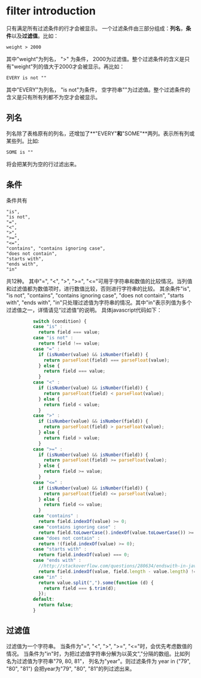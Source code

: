 filter introduction
======

只有满足所有过滤条件的行才会被显示。
一个过滤条件由三部分组成：**列名**，**条件**以及**过滤值**。比如：

    weight > 2000
其中"weight"为列名， ">" 为条件， 2000为过滤值。整个过滤条件的含义是只有"weight"列的值大于2000才会被显示。再比如：

    EVERY is not ""
其中"EVERY"为列名， "is not"为条件， 空字符串""为过滤值。整个过滤条件的含义是只有所有列都不为空才会被显示。

列名
---
列名除了表格原有的列名，还增加了**"EVERY"**和**"SOME"**两列。表示所有列或某些列。比如:

    SOME is ""
将会把某列为空的行过滤出来。


条件
---
条件共有

    "is",
    "is not",
    "=",
    "<",
    ">",
    ">=",
    "<=",
    "contains", "contains ignoring case", 
    "does not contain",
    "starts with",
    "ends with",
    "in"
共12种。
其中"=", "<", ">", ">=", "<="可用于字符串和数值的比较情况。当列值和过滤值都为数值项时，进行数值比较，否则进行字符串的比较。
其余条件"is", "is not", "contains", "contains ignoring case", "does not contain", "starts with", "ends with", "in"只处理过滤值为字符串的情况。其中"in"表示列值为多个过滤值之一，详情请见“过滤值”的说明。
具体javascript代码如下：

```javascript
          switch (condition) {
          case "is" :
            return field === value;
          case "is not" :
            return field !== value;
          case "=" :
            if (isNumber(value) && isNumber(field)) {
              return parseFloat(field) === parseFloat(value);
            } else {
              return field === value;
            }
          case "<" :
            if (isNumber(value) && isNumber(field)) {
              return parseFloat(field) < parseFloat(value);
            } else {
              return field < value;
            }
          case ">" :
            if (isNumber(value) && isNumber(field)) {
              return parseFloat(field) > parseFloat(value);
            } else {
              return field > value;
            }
          case ">=" :
            if (isNumber(value) && isNumber(field)) {
              return parseFloat(field) >= parseFloat(value);
            } else {
              return field >= value;
            }
          case "<=" :
            if (isNumber(value) && isNumber(field)) {
              return parseFloat(field) <= parseFloat(value);
            } else {
              return field <= value;
            }
          case "contains" :
            return field.indexOf(value) >= 0;
          case "contains ignoring case" :
            return field.toLowerCase().indexOf(value.toLowerCase()) >= 0;
          case "does not contain" :
            return !(field.indexOf(value) >= 0);
          case "starts with" :
            return field.indexOf(value) === 0;
          case "ends with" :
            //http://stackoverflow.com/questions/280634/endswith-in-javascript
            return field.indexOf(value, field.length - value.length) !== -1;
          case "in" :
            return value.split(",").some(function (d) {
              return field === $.trim(d);
            });
          default:
            return false;
          }
```

过滤值
---
过滤值为一个字符串。
当条件为"=", "<", ">", ">=", "<="时，会优先考虑数值的情况。
当条件为"in"时，为把过滤值字符串分解为以英文","分隔的数组。比如列名为过滤值为字符串"79, 80, 81"， 列名为"year"。则过滤条件为
    year in ("79", "80", "81")
会把year为"79", "80", "81"的列过滤出来。


